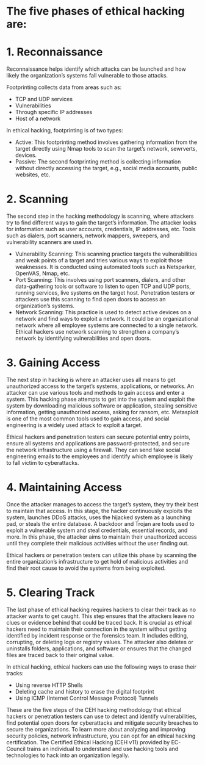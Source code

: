 # The five phases of ethical hacking are:

# 1. Reconnaissance
Reconnaissance helps identify which attacks can be launched and how likely the organization’s systems fall vulnerable to those attacks.

Footprinting collects data from areas such as:
- TCP and UDP services
- Vulnerabilities
- Through specific IP addresses
- Host of a network

In ethical hacking, footprinting is of two types:
- Active: This footprinting method involves gathering information from the target directly using Nmap tools to scan the target’s network, sewrverts, devices.
- Passive: The second footprinting method is collecting information without directly accessing the target, e.g., social media accounts, public websites, etc.

# 2. Scanning
The second step in the hacking methodology is scanning, where attackers try to find different ways to gain the target’s information. The attacker looks for information such as user accounts, credentials, IP addresses, etc. Tools such as dialers, port scanners, network mappers, sweepers, and vulnerability scanners are used in.

- Vulnerability Scanning: This scanning practice targets the vulnerabilities and weak points of a target and tries various ways to exploit those weaknesses. It is conducted using automated tools such as Netsparker, OpenVAS, Nmap, etc.
- Port Scanning: This involves using port scanners, dialers, and other data-gathering tools or software to listen to open TCP and UDP ports, running services, live systems on the target host. Penetration testers or attackers use this scanning to find open doors to access an organization’s systems.
- Network Scanning: This practice is used to detect active devices on a network and find ways to exploit a network. It could be an organizational network where all employee systems are connected to a single network. Ethical hackers use network scanning to strengthen a company’s network by identifying vulnerabilities and open doors.

# 3. Gaining Access
The next step in hacking is where an attacker uses all means to get unauthorized access to the target’s systems, applications, or networks. An attacker can use various tools and methods to gain access and enter a system. This hacking phase attempts to get into the system and exploit the system by downloading malicious software or application, stealing sensitive information, getting unauthorized access, asking for ransom, etc. Metasploit is one of the most common tools used to gain access, and social engineering is a widely used attack to exploit a target.

Ethical hackers and penetration testers can secure potential entry points, ensure all systems and applications are password-protected, and secure the network infrastructure using a firewall. They can send fake social engineering emails to the employees and identify which employee is likely to fall victim to cyberattacks.

# 4. Maintaining Access
Once the attacker manages to access the target’s system, they try their best to maintain that access. In this stage, the hacker continuously exploits the system, launches DDoS attacks, uses the hijacked system as a launching pad, or steals the entire database. A backdoor and Trojan are tools used to exploit a vulnerable system and steal credentials, essential records, and more. In this phase, the attacker aims to maintain their unauthorized access until they complete their malicious activities without the user finding out.

Ethical hackers or penetration testers can utilize this phase by scanning the entire organization’s infrastructure to get hold of malicious activities and find their root cause to avoid the systems from being exploited.

# 5. Clearing Track
The last phase of ethical hacking requires hackers to clear their track as no attacker wants to get caught. This step ensures that the attackers leave no clues or evidence behind that could be traced back. It is crucial as ethical hackers need to maintain their connection in the system without getting identified by incident response or the forensics team. It includes editing, corrupting, or deleting logs or registry values. The attacker also deletes or uninstalls folders, applications, and software or ensures that the changed files are traced back to their original value.

In ethical hacking, ethical hackers can use the following ways to erase their tracks:
- Using reverse HTTP Shells
- Deleting cache and history to erase the digital footprint
- Using ICMP (Internet Control Message Protocol) Tunnels

These are the five steps of the CEH hacking methodology that ethical hackers or penetration testers can use to detect and identify vulnerabilities, find potential open doors for cyberattacks and mitigate security breaches to secure the organizations. To learn more about analyzing and improving security policies, network infrastructure, you can opt for an ethical hacking certification. The Certified Ethical Hacking (CEH v11) provided by EC-Council trains an individual to understand and use hacking tools and technologies to hack into an organization legally.

